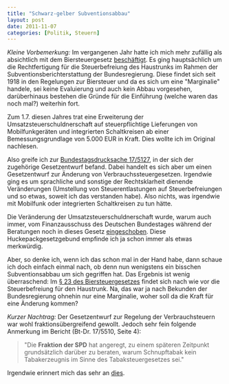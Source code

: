 ```yaml
---
title: "Schwarz-gelber Subventionsabbau"
layout: post
date: 2011-11-07
categories: [Politik, Steuern]
---
```


*Kleine Vorbemerkung:* Im vergangenen Jahr hatte ich mich mehr zufällig
als absichtlich mit dem Biersteuergesetz
[beschäftigt](http://www.dbrunner.de/blog/2010/07/02/vorsicht-vor-den-marginalien-bei-steuervereinfachung-und-subventionsabbau.html).
Es ging hauptsächlich um die Rechtfertigung für die Steuerbefreiung des
Haustrunks im Rahmen der Subventionsberichterstattung der
Bundesregierung. Diese findet sich seit 1918 in den Regelungen zur
Biersteuer und da es sich um eine "Marginalie" handele, sei keine
Evaluierung und auch kein Abbau vorgesehen, darüberhinaus bestehen die
Gründe für die Einführung (welche waren das noch mal?) weiterhin fort.

Zum 1.7. diesen Jahres trat eine Erweiterung der
Umsatzsteuerschuldnerschaft auf steuerpflichtige Lieferungen von
Mobilfunkgeräten und integrierten Schaltkreisen ab einer
Bemessungsgrundlage von 5.000 EUR in Kraft. Dies wollte ich im Original
nachlesen.

Also greife ich zur [Bundestagsdrucksache 17/5127](http://dipbt.bundestag.de/dip21/btd/17/051/1705127.pdf), in der
sich der zugehörige Gesetzentwurf befand. Dabei handelt es sich aber um
einen Gesetzentwurf zur Änderung von Verbrauchssteuergesetzen. Irgendwie
ging es um sprachliche und sonstige der Rechtsklarheit dienende
Veränderungen (Umstellung von Steuerentlastungen auf Steuerbefreiungen
und so etwas, soweit ich das verstanden habe). Also nichts, was
irgendwie mit Mobilfunk oder integrierten Schaltkreisen zu tun hätte.

Die Veränderung der Umsatzsteuerschuldnerschaft wurde, warum auch immer,
vom Finanzausschuss des Deutschen Bundestages während der Beratungen
noch in dieses Gesetz
[eingeschoben](http://dipbt.bundestag.de/dip21/btd/17/055/1705510.pdf).
Diese Huckepackgesetzgebund empfinde ich ja schon immer als etwas
merkwürdig.

Aber, so denke ich, wenn ich das schon mal in der Hand habe, dann schaue
ich doch einfach einmal nach, ob denn nun wenigstens ein bisschen
Subventionsabbau um sich gegriffen hat. Das Ergebnis ist wenig
überraschend: Im [§ 23 des Biersteuergesetzes](http://www.gesetze-im-internet.de/bierstg_2009/BJNR190800009.html)
findet sich nach wie vor die Steuerbefreiung für den Haustrunk. Na, das
war ja nach Bekunden der Bundesregierung ohnehin nur eine Marginalie,
woher soll da die Kraft für eine Änderung kommen?

*Kurzer Nachtrag:* Der Gesetzentwurf zur Regelung der Verbrauchsteuern
war wohl fraktionsübergreifend gewollt. Jedoch sehr fein folgende
Anmerkung im Bericht (Bt-Dr. 17/5510, Seite 4):

> "Die **Fraktion der SPD** hat angeregt, zu einem späteren Zeitpunkt
> grundsätzlich darüber zu beraten, warum Schnupftabak kein
> Tabakerzeugnis im Sinne des Tabaksteuergesetzes sei."

Irgendwie erinnert mich das sehr an [dies](http://www.youtube.com/watch?v=EGAEHoMMJgc).

